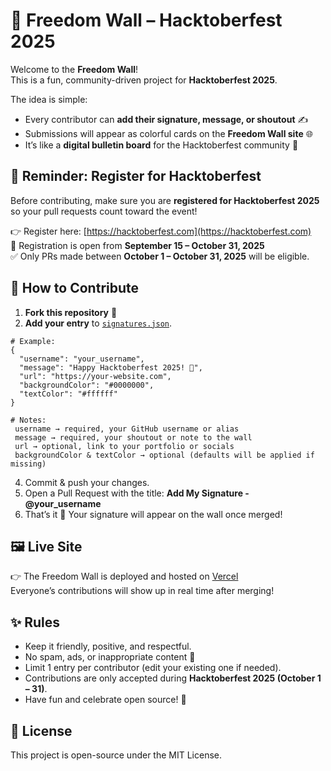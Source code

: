 # 🎉 Freedom Wall – Hacktoberfest 2025

Welcome to the **Freedom Wall**!  
This is a fun, community-driven project for **Hacktoberfest 2025**.  

The idea is simple:  
- Every contributor can **add their signature, message, or shoutout** ✍️  
- Submissions will appear as colorful cards on the **Freedom Wall site** 🌐  
- It’s like a **digital bulletin board** for the Hacktoberfest community 💜  

## 📝 Reminder: Register for Hacktoberfest

Before contributing, make sure you are **registered for Hacktoberfest 2025** so your pull requests count toward the event!  

👉 Register here: [https://hacktoberfest.com](https://hacktoberfest.com)  
📅 Registration is open from **September 15 – October 31, 2025**  
✅ Only PRs made between **October 1 – October 31, 2025** will be eligible.  

## 🚀 How to Contribute

1. **Fork this repository** 🍴  
2. **Add your entry** to [`signatures.json`](./data/signatures.json).  
  ```
  # Example:
  {
    "username": "your_username",
    "message": "Happy Hacktoberfest 2025! 🎃",
    "url": "https://your-website.com",
    "backgroundColor": "#0000000",
    "textColor": "#ffffff"
  }

  # Notes:
   username → required, your GitHub username or alias
   message → required, your shoutout or note to the wall
   url → optional, link to your portfolio or socials
   backgroundColor & textColor → optional (defaults will be applied if missing)
   ```
4. Commit & push your changes.
5. Open a Pull Request with the title: **Add My Signature - @your_username**
6. That’s it 🎉 Your signature will appear on the wall once merged!

## 🖼️ Live Site

👉 The Freedom Wall is deployed and hosted on [Vercel](https://hacktoberfest-2025.vercel.app)  
Everyone’s contributions will show up in real time after merging!

## ✨ Rules

- Keep it friendly, positive, and respectful.
- No spam, ads, or inappropriate content 🚫
- Limit 1 entry per contributor (edit your existing one if needed).
- Contributions are only accepted during **Hacktoberfest 2025 (October 1 – 31)**.
- Have fun and celebrate open source! 🎃

## 🧾 License

This project is open-source under the MIT License.